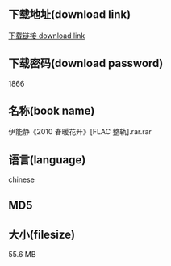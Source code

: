 ## 下载地址(download link)
[下载链接 download link](https://voluble-croquembouche-d321dc.netlify.app/?s=%E4%BC%8A%E8%83%BD%E9%9D%99%E3%80%8A2010+%E6%98%A5%E6%9A%96%E8%8A%B1%E5%BC%80%E3%80%8B%5BFLAC+%E6%95%B4%E8%BD%A8%5D.rar)

## 下载密码(download password)
1866

## 名称(book name)
伊能静《2010 春暖花开》[FLAC 整轨].rar.rar

## 语言(language)
chinese

## MD5


## 大小(filesize)
55.6 MB
